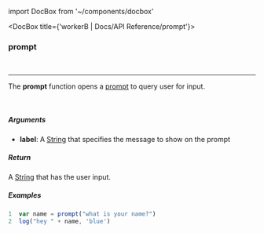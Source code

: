 import DocBox from '~/components/docbox'

<DocBox title={'workerB | Docs/API Reference/prompt'}>

### **prompt**
<br/>
<hr/>

The **prompt** function opens a [prompt](https://developer.mozilla.org/en-US/docs/Web/API/Window/prompt) to query user for input.

<br/>

##### Arguments

-  **label**: A [String](https://developer.mozilla.org/docs/Web/JavaScript/Reference/Global_Objects/String) that specifies the message to show on the prompt

##### Return

A [String](https://developer.mozilla.org/docs/Web/JavaScript/Reference/Global_Objects/String) that has the user input.

##### Examples

```javascript
1  var name = prompt("what is your name?")
2  log("hey " + name, 'blue')
```

</DocBox>
